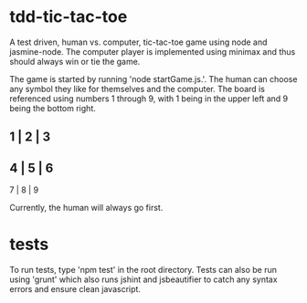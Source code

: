 tdd-tic-tac-toe
===============

A test driven, human vs. computer, tic-tac-toe game using node and jasmine-node. The computer player is implemented using minimax and thus should always win or tie the game.

The game is started by running 'node startGame.js.'. The human can choose any symbol they like for themselves and the computer. The board is referenced using numbers 1 through 9, with 1 being in the upper left and 9 being the bottom right. 

 1 | 2 | 3 
-----------
 4 | 5 | 6 
-----------
 7 | 8 | 9 

Currently, the human will always go first.

tests
===============

To run tests, type 'npm test' in the root directory. Tests can also be run using 'grunt' which also runs jshint and jsbeautifier to catch any syntax errors and ensure clean javascript. 
